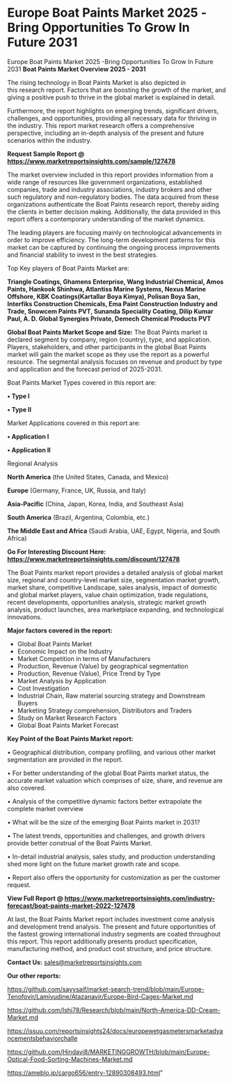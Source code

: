 # Europe Boat Paints Market 2025 -Bring Opportunities To Grow In Future 2031
 Europe Boat Paints Market 2025 -Bring Opportunities To Grow In Future 2031
<Strong> Boat Paints Market Overview 2025 - 2031</strong>

The rising technology in Boat Paints Market is also depicted in this research report. Factors that are boosting the growth of the market, and giving a positive push to thrive in the global market is explained in detail.

Furthermore, the report highlights on emerging trends, significant drivers, challenges, and opportunities, providing all necessary data for thriving in the industry. This report market research offers a comprehensive perspective, including an in-depth analysis of the present and future scenarios within the industry.

<strong>Request Sample Report @ <a href=https://www.marketreportsinsights.com/sample/127478>https://www.marketreportsinsights.com/sample/127478</a></strong>

The market overview included in this report provides information from a wide range of resources like government organizations, established companies, trade and industry associations, industry brokers and other such regulatory and non-regulatory bodies. The data acquired from these organizations authenticate the Boat Paints research report, thereby aiding the clients in better decision making. Additionally, the data provided in this report offers a contemporary understanding of the market dynamics.

The leading players are focusing mainly on technological advancements in order to improve efficiency. The long-term development patterns for this market can be captured by continuing the ongoing process improvements and financial stability to invest in the best strategies.

Top Key players of Boat Paints Market are:

<strong>Triangle Coatings, Ghamens Enterprise, Wang Industrial Chemical, Amos Paints, Hankook Shinhwa, Atlantiss Marine Systems, Nexus Marine Offshore, KBK Coatings(Kartallar Boya Kimya), Polisan Boya San, Interfiks Construction Chemicals, Ema Paint Construction Industry and Trade, Snowcem Paints PVT, Sunanda Speciality Coating, Dilip Kumar Paul, A. D. Global Synergies Private, Demech Chemical Products PVT</strong>

<strong><b>Global Boat Paints Market Scope and Size:</b></strong>
The Boat Paints market is declared segment by company, region (country), type, and application. Players, stakeholders, and other participants in the global Boat Paints market will gain the market scope as they use the report as a powerful resource. The segmental analysis focuses on revenue and product by type and application and the forecast period of 2025-2031.

Boat Paints Market Types covered in this report are:

<strong>• Type I

• Type II</strong>

Market Applications covered in this report are:

<strong>• Application I

• Application II</strong> 

Regional Analysis

<strong>North America</strong> (the United States, Canada, and Mexico)

<strong>Europe</strong> (Germany, France, UK, Russia, and Italy)

<strong>Asia-Pacific</strong> (China, Japan, Korea, India, and Southeast Asia)

<strong>South America</strong> (Brazil, Argentina, Colombia, etc.)

<strong>The Middle East and Africa</strong> (Saudi Arabia, UAE, Egypt, Nigeria, and South Africa)

<strong>Go For Interesting Discount Here: <a href=https://www.marketreportsinsights.com/discount/127478>https://www.marketreportsinsights.com/discount/127478</a></strong>

The Boat Paints market report provides a detailed analysis of global market size, regional and country-level market size, segmentation market growth, market share, competitive Landscape, sales analysis, impact of domestic and global market players, value chain optimization, trade regulations, recent developments, opportunities analysis, strategic market growth analysis, product launches, area marketplace expanding, and technological innovations.

<strong><b>Major factors covered in the report:</b></strong>
<ul>
  <li>Global Boat Paints Market </li>
  <li>Economic Impact on the Industry</li>
  <li>Market Competition in terms of Manufacturers</li>
  <li>Production, Revenue (Value) by geographical segmentation</li>
  <li>Production, Revenue (Value), Price Trend by Type</li>
  <li>Market Analysis by Application</li>
  <li>Cost Investigation</li>
  <li>Industrial Chain, Raw material sourcing strategy and Downstream Buyers</li>
  <li>Marketing Strategy comprehension, Distributors and Traders</li>
  <li>Study on Market Research Factors</li>
  <li>Global Boat Paints Market Forecast</li>
</ul>

<strong><b>Key Point of the Boat Paints Market report:</b></strong>

• Geographical distribution, company profiling, and various other market segmentation are provided in the report.

• For better understanding of the global Boat Paints market status, the accurate market valuation which comprises of size, share, and revenue are also covered.

• Analysis of the competitive dynamic factors better extrapolate the complete market overview

• What will be the size of the emerging Boat Paints market in 2031?

• The latest trends, opportunities and challenges, and growth drivers provide better construal of the Boat Paints Market.

• In-detail industrial analysis, sales study, and production understanding shed more light on the future market growth rate and scope.

• Report also offers the opportunity for customization as per the customer request.

<strong><b>View Full Report @ <a href=https://www.marketreportsinsights.com/industry-forecast/boat-paints-market-2022-127478>https://www.marketreportsinsights.com/industry-forecast/boat-paints-market-2022-127478</a></b></strong>


At last, the Boat Paints Market report includes investment come analysis and development trend analysis. The present and future opportunities of the fastest growing international industry segments are coated throughout this report. This report additionally presents product specification, manufacturing method, and product cost structure, and price structure.

<strong>Contact Us:</strong>
sales@marketreportsinsights.com

<strong>Our other reports:</strong>

<a href=https://github.com/sayysaif/market-search-trend/blob/main/Europe-Tenofovir/Lamivudine/Atazanavir/Europe-Bird-Cages-Market.md>https://github.com/sayysaif/market-search-trend/blob/main/Europe-Tenofovir/Lamivudine/Atazanavir/Europe-Bird-Cages-Market.md</a>

<a href=https://github.com/Ishi78/Research/blob/main/North-America-DD-Cream-Market.md>https://github.com/Ishi78/Research/blob/main/North-America-DD-Cream-Market.md</a>

<a href=https://issuu.com/reportsinsights24/docs/europewetgasmetersmarketadvancementsbehaviorchalle>https://issuu.com/reportsinsights24/docs/europewetgasmetersmarketadvancementsbehaviorchalle</a>

<a href=https://github.com/Hindavi8/MARKETINGGROWTH/blob/main/Europe-Optical-Food-Sorting-Machines-Market.md>https://github.com/Hindavi8/MARKETINGGROWTH/blob/main/Europe-Optical-Food-Sorting-Machines-Market.md</a>

<a href=https://ameblo.jp/cargo656/entry-12890308493.html>https://ameblo.jp/cargo656/entry-12890308493.html</a>"
